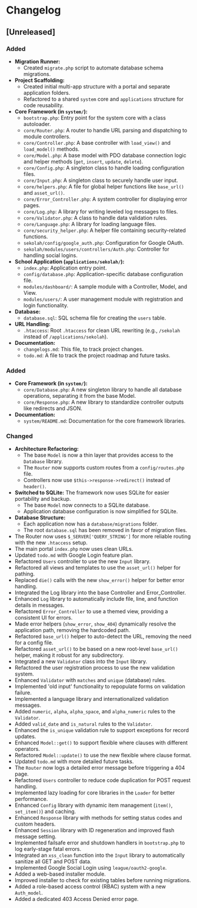 # Changelog

## [Unreleased]

### Added
- **Migration Runner:**
    - Created `migrate.php` script to automate database schema migrations.
- **Project Scaffolding:**
    - Created initial multi-app structure with a portal and separate application folders.
    - Refactored to a shared `system` core and `applications` structure for code reusability.
- **Core Framework (in `system/`):**
    - `bootstrap.php`: Entry point for the system core with a class autoloader.
    - `core/Router.php`: A router to handle URL parsing and dispatching to module controllers.
    - `core/Controller.php`: A base controller with `load_view()` and `load_model()` methods.
    - `core/Model.php`: A base model with PDO database connection logic and helper methods (`get`, `insert`, `update`, `delete`).
    - `core/Config.php`: A singleton class to handle loading configuration files.
    - `core/Input.php`: A singleton class to securely handle user input.
    - `core/helpers.php`: A file for global helper functions like `base_url()` and `asset_url()`.
    - `core/Error_Controller.php`: A system controller for displaying error pages.
    - `core/Log.php`: A library for writing leveled log messages to files.
    - `core/Validator.php`: A class to handle data validation rules.
    - `core/Language.php`: A library for loading language files.
    - `core/security_helper.php`: A helper file containing security-related functions.
    - `sekolah/config/google_auth.php`: Configuration for Google OAuth.
    - `sekolah/modules/users/controllers/Auth.php`: Controller for handling social logins.
- **School Application (`applications/sekolah/`):**
    - `index.php`: Application entry point.
    - `config/database.php`: Application-specific database configuration file.
    - `modules/dashboard/`: A sample module with a Controller, Model, and View.
    - `modules/users/`: A user management module with registration and login functionality.
- **Database:**
    - `database.sql`: SQL schema file for creating the `users` table.
- **URL Handling:**
    - `.htaccess`: Root `.htaccess` for clean URL rewriting (e.g., `/sekolah` instead of `/applications/sekolah`).
- **Documentation:**
    - `changelogs.md`: This file, to track project changes.
    - `todo.md`: A file to track the project roadmap and future tasks.

### Added
- **Core Framework (in `system/`):**
    - `core/Database.php`: A new singleton library to handle all database operations, separating it from the base Model.
    - `core/Response.php`: A new library to standardize controller outputs like redirects and JSON.
- **Documentation:**
    - `system/README.md`: Documentation for the core framework libraries.

### Changed
- **Architecture Refactoring:**
    - The base `Model` is now a thin layer that provides access to the `Database` library.
    - The `Router` now supports custom routes from a `config/routes.php` file.
    - Controllers now use `$this->response->redirect()` instead of `header()`.
- **Switched to SQLite:** The framework now uses SQLite for easier portability and backup.
    - The base `Model` now connects to a SQLite database.
    - Application database configuration is now simplified for SQLite.
- **Database Structure:**
    - Each application now has a `database/migrations` folder.
    - The root `database.sql` has been removed in favor of migration files.
- The Router now uses `$_SERVER['QUERY_STRING']` for more reliable routing with the new `.htaccess` setup.
- The main portal `index.php` now uses clean URLs.
- Updated `todo.md` with Google Login feature plan.
- Refactored `Users` controller to use the new `Input` library.
- Refactored all views and templates to use the `asset_url()` helper for pathing.
- Replaced `die()` calls with the new `show_error()` helper for better error handling.
- Integrated the Log library into the base Controller and Error_Controller.
- Enhanced `Log` library to automatically include file, line, and function details in messages.
- Refactored `Error_Controller` to use a themed view, providing a consistent UI for errors.
- Made error helpers (`show_error`, `show_404`) dynamically resolve the application path, removing the hardcoded path.
- Refactored `base_url()` helper to auto-detect the URL, removing the need for a config file.
- Refactored `asset_url()` to be based on a new root-level `base_url()` helper, making it robust for any subdirectory.
- Integrated a new `Validator` class into the `Input` library.
- Refactored the user registration process to use the new validation system.
- Enhanced `Validator` with `matches` and `unique` (database) rules.
- Implemented 'old input' functionality to repopulate forms on validation failure.
- Implemented a language library and internationalized validation messages.
- Added `numeric`, `alpha`, `alpha_space`, and `alpha_numeric` rules to the `Validator`.
- Added `valid_date` and `is_natural` rules to the `Validator`.
- Enhanced the `is_unique` validation rule to support exceptions for record updates.
- Enhanced `Model::get()` to support flexible where clauses with different operators.
- Refactored `Model::update()` to use the new flexible where clause format.
- Updated `todo.md` with more detailed future tasks.
- The `Router` now logs a detailed error message before triggering a 404 page.
- Refactored `Users` controller to reduce code duplication for POST request handling.
- Implemented lazy loading for core libraries in the `Loader` for better performance.
- Enhanced `Config` library with dynamic item management (`item()`, `set_item()`) and caching.
- Enhanced `Response` library with methods for setting status codes and custom headers.
- Enhanced `Session` library with ID regeneration and improved flash message setting.
- Implemented failsafe error and shutdown handlers in `bootstrap.php` to log early-stage fatal errors.
- Integrated an `xss_clean` function into the `Input` library to automatically sanitize all GET and POST data.
- Implemented Google Social Login using `league/oauth2-google`.
- Added a web-based installer module.
- Improved installer to check for existing tables before running migrations.
- Added a role-based access control (RBAC) system with a new `Auth_model`.
- Added a dedicated 403 Access Denied error page.
